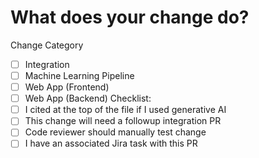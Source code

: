 # What does your change do?

Change Category
- [ ] Integration
- [ ] Machine Learning Pipeline
- [ ] Web App (Frontend)
- [ ] Web App (Backend)
Checklist:
- [ ] I cited at the top of the file if I used generative AI
- [ ] This change will need a followup integration PR
- [ ] Code reviewer should manually test change
- [ ] I have an associated Jira task with this PR
